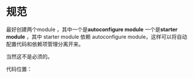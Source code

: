 # 规范

最好创建两个module ，其中一个是**autoconfigure module** 一个是**starter module** ，其中 starter module 依赖 autoconfigure module，这样可以将自动配置代码和依赖项管理分离开来。

当然这不是必须的。

代码位置：

